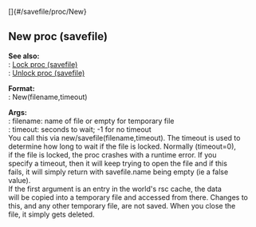 []{#/savefile/proc/New}    
## New proc (savefile)    
**See also:**    
:   [Lock proc (savefile)](ref/savefile/proc/Lock)    
:   [Unlock proc (savefile)](ref/savefile/proc/Unlock)    
<!-- -->    
**Format:**    
:   New(filename,timeout)    
<!-- -->    
**Args:**    
:   filename: name of file or empty for temporary file    
:   timeout: seconds to wait; -1 for no timeout    
You call this via new/savefile(filename,timeout). The timeout is used to    
determine how long to wait if the file is locked. Normally (timeout=0),    
if the file is locked, the proc crashes with a runtime error. If you    
specify a timeout, then it will keep trying to open the file and if this    
fails, it will simply return with savefile.name being empty (ie a false    
value).    
If the first argument is an entry in the world\'s rsc cache, the data    
will be copied into a temporary file and accessed from there. Changes to    
this, and any other temporary file, are not saved. When you close the    
file, it simply gets deleted.  